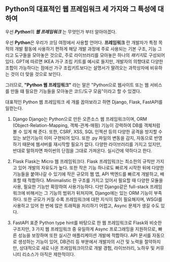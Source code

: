 ## Python의 대표적인 웹 프레임워크 세 가지와 그 특성에 대하여

우선 ***Python***의 ***웹 프레임워크*** 는 무엇인가 부터 알아야겠다.

우선 **Python**은 우리가 코딩 여정에서 사용할 언어다.
**프레임워크** 란 개발자가 특정 목적의 개발 활동에 사용하기 편하게 해당 개발 과정에 주로 사용되는 기본 구조, 기능 그리고 도구들을 모아놓은 것으로, 주로 라이브러리를 모아놓은 하나의 *패키지*로 구성되어 있다. GPT에 따르면 IKEA 가구 조립 키트를 예시로 들지만, 개발자의 의향대로 다양한 조합이 가능하다는 점에선 가구 조립키트보다는 설명서가 딸려오는 과학상자에 비유하는 것이 더 맞을 것으로 보인다.

그러므로, **"Python 웹 프레임워크"** 라는 말은 "Python으로 웹사이트 또는 웹 서비스를 만들 떄 필요한 기능들을 모아놓은 코드/도구 모음"이라고 할 수 있겠다.

대표적인 Python 웹 프레임워크 세 개를 꼽아보라고 하면 Django, Flask, FastAPI를 일컫는다.

1. Django
Django는 Python으로 만든 오픈소스 웹 프레임워크이며, ORM (Object-Relation-Mapping, 객체-관계-매핑) 기능이 강력하여 DB를 객체처럼 볼 수 있게 해 준다. 또한, CSRF, XSS, SQL 인젝션 등의 다양한 공격을 방지할 수 있는 보안기능이 이미 구현되어 있다. 또한 .py 파일의 변동을 감지, 자동으로 반영하기 때문에 웹서버를 재시작할 필요가 없다. 다양한 라이브러리를 가지고 있지만, 반대로 말하자면 파이썬의 단점을 그대로 가져온다. 실시간에 약하다고 한다.

2. Flask
Flask는  Micro 웹 프레임워크다. Flask 프레임워크는 최소한의 규칙만 가지고 있어 개발의 자유도가 높다. 또한 작은 기능 하나로도 빠르게 시작한 뒤에 다양한 기능들을 붙여나갈 수 있기에  작은 규모의 웹 앱, API 백엔드를 빠르게 개발하고, 배포할 때 적합하다. Minimalistic 한 구조를 가지고 있어서 필요할 때 다양한 모듈을 사용, 필요한 기능만 확장하여 사용가능하다. 다만 Django같은 full-stack 프레임워크에 비해서는 그 기능의 범위가 뒤처지며, Django에는 있는 ORM 기능이 부족하다. 또한 규모가 커질 수록 프레임워크에 대한 지식이 많이 필요해지며, WSGI를 사용하고 있어 한 번에 많은 트래픽을 처리하기 어렵고, Async 문제가 생길 수도 있다.

3. FastAPI
표준 Python type hint를 바탕으로 한 웹 프레임워크로 Flask와 비슷한 구조지만, 3 가지 웹 프레임워크 중 유일하게 Async  프로그래밍을 지원하므로, 빠른 성능을 보장하며 또한 실시간 애플리케이션 개발에 적합하다. API 문서를 자동으로 생성하는 기능이 있어, DB관리 등 부분에서 개발자의 시간 및 노력을 절약하지만, 상대적으로 새로 나온 프레임워크이므로 개발 경험, 라이브러리, 노하우 및 커뮤니티 리소스가 아직은 제한적이다.
